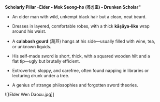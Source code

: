 **Scholarly Pillar –Elder - **Mok Seong-ho** (목성호) - Drunken Scholar"**

- An older man with wild, unkempt black hair but a clean, neat beard.
    
- Dresses in layered, comfortable robes, with a thick **kāṣāya-like** wrap around his waist.
    
- A **calabash gourd** (葫芦) hangs at his side—usually filled with wine, tea, or unknown liquids.
    
- His self-made sword is short, thick, with a squared wooden hilt and a flat tip—ugly but brutally efficient.
    
- Extroverted, sloppy, and carefree, often found napping in libraries or lecturing drunk under a tree.
    
- A genius of strange philosophies and forgotten sword theories.


![[Elder Wen Daoxu.jpg]]